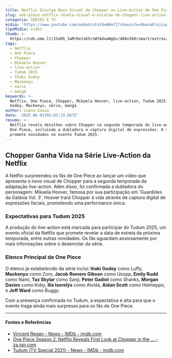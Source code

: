 ```yaml
---
title: Netflix Divulga Novo Visual de Chopper no Live-Action de One Piece
slug: one-piece-netflix-revela-visual-e-escalao-de-chopper-live-action-com-vdeo
categoria: SÉRIES E TV
midia: 'https://www.youtube.com/embed/utxt8xW6mfI?showinfo=0&enablejsapi=1'
tipoMidia: video
thumb: >-
  https://cdn.ome.lt/2SoDh_IwMrKe1sK5rsWYAdxwNgQ=/480x360/smart/extras/conteudos/chopper.jpg
tags:
  - Netflix
  - One Piece
  - Chopper
  - Mikaela Hoover
  - live-action
  - Tudum 2025
  - Iñaki Godoy
  - Mackenyu
  - série
  - mangá
keywords: >-
  Netflix, One Piece, Chopper, Mikaela Hoover, live-action, Tudum 2025, Iñaki
  Godoy, Mackenyu, série, mangá
author: Luana Souza
data: '2025-06-01T01:03:33.667Z'
resumo: >-
  Netflix revela detalhes sobre Chopper na segunda temporada do live-action de
  One Piece, incluindo a dubladora e captura digital de expressões. A série
  promete novidades no evento Tudum 2025.
---
```


## Chopper Ganha Vida na Série Live-Action da Netflix

A Netflix surpreendeu os fãs de One Piece ao lançar um vídeo que apresenta o novo visual de Chopper para a segunda temporada da adaptação live-action. Além disso, foi confirmada a dubladora do personagem: Mikaela Hoover, famosa por sua participação em 'Guardiões da Galáxia Vol. 3'. Hoover trará Chopper à vida através de captura digital de expressões faciais, prometendo uma performance única.

### Expectativas para Tudum 2025

A produção do live-action está marcada para participar do Tudum 2025, um evento oficial da Netflix que promete revelar a data de estreia da próxima temporada, entre outras novidades. Os fãs aguardam ansiosamente por mais informações sobre o desenrolar da série.

### Elenco Principal de One Piece

O elenco já estabelecido da série inclui: **Iñaki Godoy** como Luffy, **Mackenyu** como Zoro, **Jacob Romero Gibson** como Usopp, **Emily Rudd** como Nami, **Taz Skylar** como Sanji, **Peter Gadiot** como Shanks, **Morgan Davies** como Koby, **Ilia Isorelýs** como Alvida, **Aidan Scott** como Helmeppo, e **Jeff Ward** como Buggy.

Com a presença confirmada no Tudum, a expectativa é alta para que o evento traga ainda mais surpresas para os fãs de One Piece.

---

#### Fontes e Referências

- [Vincent Regan - News - IMDb - imdb.com](https://www.imdb.com/name/nm0716490/news/)
- [One Piece Season 2: Netflix Reveals First Look at Chopper in the ... - za.ign.com](https://za.ign.com/one-piece-live-action/201063/news/NONE)
- [Tudum (TV Special 2021) - News - IMDb - imdb.com](https://www.imdb.com/title/tt15297038/news/)
